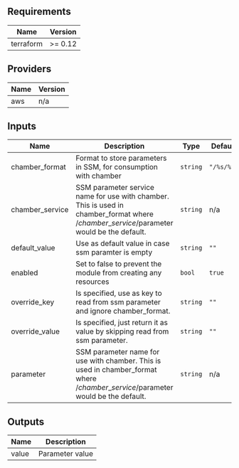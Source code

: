 ## Requirements

| Name | Version |
|------|---------|
| terraform | >= 0.12 |

## Providers

| Name | Version |
|------|---------|
| aws | n/a |

## Inputs

| Name | Description | Type | Default | Required |
|------|-------------|------|---------|:--------:|
| chamber\_format | Format to store parameters in SSM, for consumption with chamber | `string` | `"/%s/%s"` | no |
| chamber\_service | SSM parameter service name for use with chamber. This is used in chamber\_format where /$chamber\_service/$parameter would be the default. | `string` | n/a | yes |
| default\_value | Use as default value in case ssm paramter is empty | `string` | `""` | no |
| enabled | Set to false to prevent the module from creating any resources | `bool` | `true` | no |
| override\_key | Is specified, use as key to read from ssm parameter and ignore chamber\_format. | `string` | `""` | no |
| override\_value | Is specified, just return it as value by skipping read from ssm parameter. | `string` | `""` | no |
| parameter | SSM parameter name for use with chamber. This is used in chamber\_format where /$chamber\_service/$parameter would be the default. | `string` | n/a | yes |

## Outputs

| Name | Description |
|------|-------------|
| value | Parameter value |


